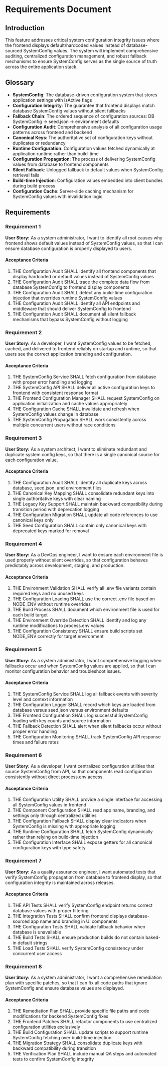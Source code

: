 # Requirements Document

## Introduction

This feature addresses critical system configuration integrity issues where the frontend displays default/hardcoded values instead of database-sourced SystemConfig values. The system will implement comprehensive auditing, centralized configuration management, and robust fallback mechanisms to ensure SystemConfig serves as the single source of truth across the entire application stack.

## Glossary

- **SystemConfig**: The database-driven configuration system that stores application settings with isActive flags
- **Configuration Integrity**: The guarantee that frontend displays match database SystemConfig values without silent fallbacks
- **Fallback Chain**: The ordered sequence of configuration sources: DB SystemConfig → seed.json → environment defaults
- **Configuration Audit**: Comprehensive analysis of all configuration usage patterns across frontend and backend
- **Canonical Keys**: The authoritative set of configuration keys without duplicates or redundancy
- **Runtime Configuration**: Configuration values fetched dynamically at application runtime rather than build-time
- **Configuration Propagation**: The process of delivering SystemConfig values from database to frontend components
- **Silent Fallback**: Unlogged fallback to default values when SystemConfig retrieval fails
- **Build-time Injection**: Configuration values embedded into client bundles during build process
- **Configuration Cache**: Server-side caching mechanism for SystemConfig values with invalidation logic

## Requirements

### Requirement 1

**User Story:** As a system administrator, I want to identify all root causes why frontend shows default values instead of SystemConfig values, so that I can ensure database configuration is properly displayed to users.

#### Acceptance Criteria

1. THE Configuration Audit SHALL identify all frontend components that display hardcoded or default values instead of SystemConfig values
2. THE Configuration Audit SHALL trace the complete data flow from database SystemConfig to frontend display components
3. THE Configuration Audit SHALL detect any build-time configuration injection that overrides runtime SystemConfig values
4. THE Configuration Audit SHALL identify all API endpoints and middleware that should deliver SystemConfig to frontend
5. THE Configuration Audit SHALL document all silent fallback mechanisms that bypass SystemConfig without logging

### Requirement 2

**User Story:** As a developer, I want SystemConfig values to be fetched, cached, and delivered to frontend reliably on startup and runtime, so that users see the correct application branding and configuration.

#### Acceptance Criteria

1. THE SystemConfig Service SHALL fetch configuration from database with proper error handling and logging
2. THE SystemConfig API SHALL deliver all active configuration keys to frontend with consistent response format
3. THE Frontend Configuration Manager SHALL request SystemConfig on application initialization and cache values appropriately
4. THE Configuration Cache SHALL invalidate and refresh when SystemConfig values change in database
5. THE SystemConfig Propagation SHALL work consistently across multiple concurrent users without race conditions

### Requirement 3

**User Story:** As a system architect, I want to eliminate redundant and duplicate system config keys, so that there is a single canonical source for each configuration value.

#### Acceptance Criteria

1. THE Configuration Audit SHALL identify all duplicate keys across database, seed.json, and environment files
2. THE Canonical Key Mapping SHALL consolidate redundant keys into single authoritative keys with clear naming
3. THE Legacy Key Support SHALL maintain backward compatibility during transition period with deprecation logging
4. THE Configuration Migration SHALL update all code references to use canonical keys only
5. THE Seed Configuration SHALL contain only canonical keys with deprecated keys marked for removal

### Requirement 4

**User Story:** As a DevOps engineer, I want to ensure each environment file is used properly without silent overrides, so that configuration behaves predictably across development, staging, and production.

#### Acceptance Criteria

1. THE Environment Validation SHALL verify all .env file variants contain required keys and no unused keys
2. THE Configuration Loading SHALL use the correct .env file based on NODE_ENV without runtime overrides
3. THE Build Process SHALL document which environment file is used for each build target
4. THE Environment Override Detection SHALL identify and log any runtime modifications to process.env values
5. THE Configuration Consistency SHALL ensure build scripts set NODE_ENV correctly for target environment

### Requirement 5

**User Story:** As a system administrator, I want comprehensive logging when fallbacks occur and when SystemConfig values are applied, so that I can monitor configuration behavior and troubleshoot issues.

#### Acceptance Criteria

1. THE SystemConfig Service SHALL log all fallback events with severity level and context information
2. THE Configuration Logger SHALL record which keys are loaded from database versus seed.json versus environment defaults
3. THE Frontend Configuration SHALL log successful SystemConfig loading with key counts and source information
4. THE Fallback Detection SHALL alert when silent fallbacks occur without proper error handling
5. THE Configuration Monitoring SHALL track SystemConfig API response times and failure rates

### Requirement 6

**User Story:** As a developer, I want centralized configuration utilities that source SystemConfig from API, so that components read configuration consistently without direct process.env access.

#### Acceptance Criteria

1. THE Configuration Utility SHALL provide a single interface for accessing all SystemConfig values in frontend
2. THE Component Configuration SHALL read app name, branding, and settings only through centralized utilities
3. THE Configuration Fallback SHALL display clear indicators when SystemConfig is missing with appropriate logging
4. THE Runtime Configuration SHALL fetch SystemConfig dynamically rather than relying on build-time injection
5. THE Configuration Interface SHALL expose getters for all canonical configuration keys with type safety

### Requirement 7

**User Story:** As a quality assurance engineer, I want automated tests that verify SystemConfig propagation from database to frontend display, so that configuration integrity is maintained across releases.

#### Acceptance Criteria

1. THE API Tests SHALL verify SystemConfig endpoint returns correct database values with proper filtering
2. THE Integration Tests SHALL confirm frontend displays database-sourced app name and branding in UI components
3. THE Configuration Tests SHALL validate fallback behavior when database is unavailable
4. THE Build Tests SHALL ensure production builds do not contain baked-in default strings
5. THE Load Tests SHALL verify SystemConfig consistency under concurrent user access

### Requirement 8

**User Story:** As a system administrator, I want a comprehensive remediation plan with specific patches, so that I can fix all code paths that ignore SystemConfig and ensure database values are displayed.

#### Acceptance Criteria

1. THE Remediation Plan SHALL provide specific file paths and code modifications for backend SystemConfig fixes
2. THE Frontend Patches SHALL refactor components to use centralized configuration utilities exclusively
3. THE Build Configuration SHALL update scripts to support runtime SystemConfig fetching over build-time injection
4. THE Migration Strategy SHALL consolidate duplicate keys with backward compatibility during transition
5. THE Verification Plan SHALL include manual QA steps and automated tests to confirm SystemConfig integrity